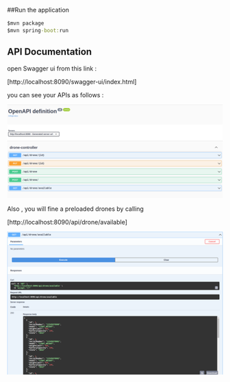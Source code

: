 ##Run the application

```cmd
$mvn package
$mvn spring-boot:run
```

## API Documentation 
open Swagger ui from this link :

[http://localhost:8090/swagger-ui/index.html]

you can see your APIs as follows :

![alt text](https://github.com/TeraQubit/drones/blob/master/src/main/resources/static/documentation.png?raw=true "API Documentation")

Also , you will fine a preloaded drones by calling  

[http://localhost:8090/api/drone/available]

![alt text](https://github.com/TeraQubit/drones/blob/master/src/main/resources/static/avaliable%20drones.png?raw=true "availabe drones")


  